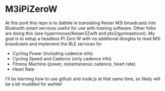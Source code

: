 # M3iPiZeroW
At this pont this repo is to dabble in translating Keiser M3i broadcasts into Bluetooth smart services useful for  use with training software.  Other folks are doing this (see hypermoose/Keiser2Zwift and ptx2/gymnasticon).  My goal is to setup a headless PI Zero W with no additional dongles to read M3i braodcasts and implement the BLE services for
* Cycling Power (including cadence info)
* Cycling Speed and Cadence (only cadence info)
* Fitness Machine (power, instantaneous cadence, heart rate)
* Heart Rate

I'll be learning how to use github and node.js at that same time, so likely will be a bit muddled for awhile!


